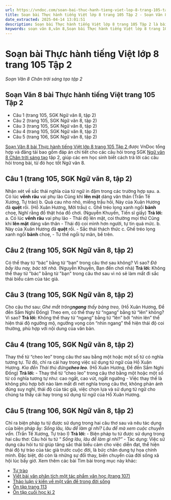 ```yaml
---
url: https://vndoc.com/soan-bai-thuc-hanh-tieng-viet-lop-8-trang-105-tap-2-327284
title: Soạn bài Thực hành tiếng Việt lớp 8 trang 105 Tập 2 - Soạn Văn 8 Chân trời sáng tạo tập 2 - VnDoc.com
date_extracted: 2025-04-14 13:01:51
description: Soạn bài Thực hành tiếng Việt lớp 8 trang 105 Tập 2 là bài soạn mẫu thuộc chương trình Ngữ văn lớp 8 Chân trời sáng tạo, học kì 2. Mời các bạn cùng tham khảo bài soạn để chuẩn bị cho bài học sắp tới của mình.
keywords: soạn văn 8,văn 8,Soạn bài Thực hành tiếng Việt lớp 8 trang 105 Tập 2,ngữ văn 8,soan van 8,soạn văn lớp 8,giải văn 8,soạn văn 8 tập 2,soạn Thực hành tiếng Việt lớp 8 trang 105 Tập 2,soạn văn 8 chân trời sáng tạo,văn 8 chân trời sáng tạo,ngữ văn 8 chân trời sáng tạo,Thực hành tiếng Việt lớp 8 trang 105 Tập 2
---
```


# Soạn bài Thực hành tiếng Việt lớp 8 trang 105 Tập 2
 _Soạn Văn 8 Chân trời sáng tạo tập 2_
## Soạn Văn 8 bài Thực hành tiếng Việt trang 105 Tập 2
  * Câu 1 \(trang 105, SGK Ngữ văn 8, tập 2\)
  * Câu 2 \(trang 105, SGK Ngữ văn 8, tập 2\)
  * Câu 3 \(trang 105, SGK Ngữ văn 8, tập 2\)
  * Câu 4 \(trang 105, SGK Ngữ văn 8, tập 2\)
  * Câu 5 \(trang 106, SGK Ngữ văn 8, tập 2\)

[Soạn Văn 8 bài Thực hành tiếng Việt lớp 8 trang 105 Tập 2 ](<https://vndoc.com/soan-bai-thuc-hanh-tieng-viet-lop-8-trang-105-tap-2-327284>) được VnDoc tổng hợp và đăng tải bao gồm đáp án chi tiết cho các câu hỏi trong SGK [Ngữ văn 8 Chân trời sáng tạo](<https://vndoc.com/ngu-van-8-chan-troi-sang-tao>) tập 2, giúp các em học sinh biết cách trả lời các câu hỏi trong bài, từ đó học tốt Ngữ văn 8.
## **Câu 1 \(trang 105, SGK Ngữ văn 8, tập 2\)**
Nhận xét về sắc thái nghĩa của từ ngữ in đậm trong các trường hợp sau.
a. Có lúc **vểnh râu** vai phụ lão
Cũng khi **lên mặt** dáng văn thân
\(Trần Tế Xương, Tự trào\)
b. Quả cau nho nhỏ, miếng trầu hôi,
Này của Xuân Hương đã **quệt** rồi.
\(Hồ Xuân Hương, Mời trầu\)
c. Ghế tréo lọng xanh ngồi **bảnh** choẹ,
Nghĩ rằng đồ thật hóa đồ chơi.
\(Nguyễn Khuyến, Tiến sĩ giấy\)
**Trả lời:**
a. Có lúc **vểnh râu** vai phụ lão
\- Thái độ lên mặt, coi thường mọi thứ
Cũng khi **lên mặt** dáng văn thân
\- Thái độ coi mình hơn người, tự tin quá mức.
b. Này của Xuân Hương đã **quệt** rồi.
\- Sắc thái thách thức
c. Ghế tréo lọng xanh ngồi **bảnh** choẹ,
\- Tư thế ngồi tự mãn, bề trên.
## **Câu 2 \(trang 105, SGK Ngữ văn 8, tập 2\)**
Có thể thay từ “bác” bằng từ “bạn” trong câu thơ sau không? Vì sao?
_Đã bấy lâu nay, bác tới nhà._
\(Nguyễn Khuyến, Bạn đến chơi nhà\)
**Trả lời:**
Không thể thay từ "bác" bằng từ "bạn" trong câu thơ sau vì nó sẽ làm mất đi sắc thái biểu cảm của tác giả.
## **Câu 3 \(trang 105, SGK Ngữ văn 8, tập 2\)**
Cho câu thơ sau:
_Ghé mắt trông**ngang** thấy bảng treo,_
\(Hồ Xuân Hương, Để đền Sầm Nghi Đống\)
Theo em, có thể thay từ “ngang” bằng từ “lên” không? Vì sao?
**Trả lời:**
Không thể thay từ “ngang” bằng từ “lên” bởi “nhìn lên” thể hiện thái độ ngưỡng mộ, ngưỡng vọng còn “nhìn ngang” thể hiện thái độ coi thường, phù hợp với nội dung của văn bản.
## **Câu 4 \(trang 105, SGK Ngữ văn 8, tập 2\)**
Thay thế từ “cheo leo” trong câu thơ sau bằng một hoặc một số từ có nghĩa tương tự. Từ đó, chỉ ra cái hay trong việc sử dụng từ ngữ của Hồ Xuân Hương.
_Kìa đền Thái thú đứng**cheo leo**._
\(Hồ Xuân Hương, Đề đền Sầm Nghi Đống\)
**Trả lời:**
\- Thay thế từ “cheo leo” trong câu thơ bằng một hoặc một số từ có nghĩa tương tự như: cao ngất, cao vút, ngất ngưởng
\- Việc thay thế là không phù hợp bởi nào làm mất đi nét nghĩa trong câu thơ, không phản ánh đúng suy nghĩ, thái độ của tác giả, việc chọn lựa và sử dụng từ ngữ cho chúng ta thấy cái hay trong sử dụng từ ngữ của Hồ Xuân Hương.
## **Câu 5 \(trang 106, SGK Ngữ văn 8, tập 2\)**
Chỉ ra biện pháp tu từ được sử dụng trong hai câu thơ sau và nêu tác dụng của biện pháp ấy:
_Sống lâu, lâu để làm gì nhỉ?_
_Lâu để mà xem cuộc chuyển vần._
\(Trần Tế Xương, Tự trào I\)
**Trả lời:**
\- Biện pháp tu từ được sử dụng trong hai câu thơ: Câu hỏi tu từ “ _Sống lâu, lâu để làm gì nhỉ?”_
\- Tác dụng: Việc sử dụng câu hỏi tu từ giúp tăng sắc thái biểu cảm cho việc diễn đạt, thể hiện thái độ tự trào của tác giả trước cuộc đời, là bức chân dung tự họa chính mình. Đặc biệt, đó còn là những sự đổi thay, biến chuyển của đời sống xã hội lúc bấy giờ.
Xem thêm các bài Tìm bài trong mục này khác:
  * [Tự trào](</soan-bai-tu-trao-327285>)
  * [Viết bài văn phân tích một tác phẩm văn học \(trang 107\)](</soan-bai-viet-bai-van-phan-tich-mot-tac-pham-van-hoc-trang-107-327288>)
  * [Thảo luận ý kiến về một vấn đề trong đời sống](</soan-bai-thao-luan-y-kien-ve-mot-van-de-trong-doi-song-lop-8-327300>)
  * [Ôn tập trang 113](</soan-bai-on-tap-trang-113-327302>)
  * [Ôn tập cuối học kì 2](</soan-bai-on-tap-cuoi-hoc-ki-2-327303>)

